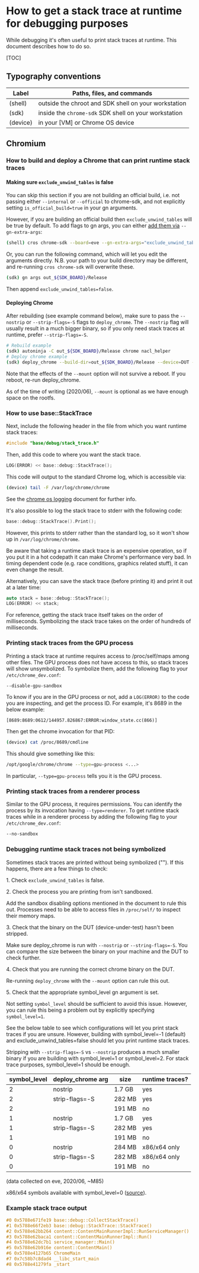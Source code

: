 # How to get a stack trace at runtime for debugging purposes

While debugging it's often useful to print stack traces at runtime. This
document describes how to do so.

[TOC]

## Typography conventions


| Label         | Paths, files, and commands                            |
|---------------|-------------------------------------------------------|
|  (shell)      | outside the chroot and SDK shell on your workstation  |
|  (sdk)        | inside the `chrome-sdk` SDK shell on your workstation |
|  (device)     | in your [VM] or Chrome OS device                      |

## Chromium

### How to build and deploy a Chrome that can print runtime stack traces

#### Making sure `exclude_unwind_tables` is false

You can skip this section if you are not building an official build, i.e.
not passing either `--internal` or `--official` to chrome-sdk, and not
explicitly setting `is_official_build=true` in your gn arguments.

However, if you are building an official build then `exclude_unwind_tables`
will be true by default. To add flags to gn args, you can either [add them via]
`--gn-extra-args`:

```sh
(shell) cros chrome-sdk --board=eve --gn-extra-args="exclude_unwind_tables=false"
```

Or, you can run the following command, which will let you edit
the arguments directly. N.B. your path to your build directory may be
different, and re-running `cros chrome-sdk` will overwrite these.

```sh
(sdk) gn args out_${SDK_BOARD}/Release
```

Then append `exclude_unwind_tables=false`.

[add them via]: https://chromium.googlesource.com/chromiumos/docs/+/master/simple_chrome_workflow.md#cros-chrome_sdk-options

#### Deploying Chrome

After rebuilding (see example command below), make sure to pass the
`--nostrip` or `--strip-flags=-S` flags to `deploy_chrome`. The `--nostrip`
flag will usually result in a much bigger binary, so if you only need stack
traces at runtime, prefer `--strip-flags=-S`.

```sh
# Rebuild example
(sdk) autoninja -C out_${SDK_BOARD}/Release chrome nacl_helper
# Deploy chrome example
(sdk) deploy_chrome --build-dir=out_${SDK_BOARD}/Release --device=DUT --mount --strip-flags=-S
```

Note that the effects of the `--mount` option will not survive a reboot. If you
reboot, re-run deploy_chrome.

As of the time of writing (2020/06), `--mount` is optional as we have enough
space on the rootfs.

### How to use base::StackTrace

Next, include the following header in the file from which you want runtime
stack traces:

```c
#include "base/debug/stack_trace.h"
```

Then, add this code to where you want the stack trace.

```c
LOG(ERROR) << base::debug::StackTrace();
```

This code will output to the standard Chrome log, which is accessible via:

```sh
(device) tail -F /var/log/chrome/chrome
```

See the [chrome os logging] document for further info.

[chrome os logging]: https://chromium.googlesource.com/chromium/src.git/+/master/docs/chrome_os_logging.md

It's also possible to log the stack trace to stderr with the following code:

```c
base::debug::StackTrace().Print();
```

However, this prints to stderr rather than the standard log, so it won't
show up in `/var/log/chrome/chrome`.

Be aware that taking a runtime stack trace is an expensive operation, so if
you put it in a hot codepath it can make Chrome's performance very bad.
In timing dependent code (e.g. race conditions, graphics related stuff),
it can even change the result.

Alternatively, you can save the stack trace (before printing it) and print it
out at a later time:

```c
auto stack = base::debug::StackTrace();
LOG(ERROR) << stack;
```

For reference, getting the stack trace itself takes on the order of
milliseconds. Symbolizing the stack trace takes on the order of hundreds
of milliseconds.

### Printing stack traces from the GPU process

Printing a stack trace at runtime requires access to /proc/self/maps among
other files. The GPU process does not have access to this, so stack traces
will show unsymbolized. To symbolize them, add the following flag to your
`/etc/chrome_dev.conf`:

```sh
--disable-gpu-sandbox
```

To know if you are in the GPU process or not, add a `LOG(ERROR)` to the code
you are inspecting, and get the process ID. For example, it's 8689 in the below
example:

```[8689:8689:0612/144957.826867:ERROR:window_state.cc(866)]```

Then get the chrome invocation for that PID:

```sh
(device) cat /proc/8689/cmdline
```

This should give something like this:

```sh
/opt/google/chrome/chrome --type=gpu-process <...>
```

In particular, `--type=gpu-process` tells you it is the GPU process.

### Printing stack traces from a renderer process

Similar to the GPU process, it requires permissions. You can identify the
process by its invocation having `--type=renderer`. To get runtime stack traces
while in a renderer process by adding the following flag to your
`/etc/chrome_dev.conf`:

```sh
--no-sandbox
```

### Debugging runtime stack traces not being symbolized

Sometimes stack traces are printed without being symbolized ("<unknown>").
If this happens, there are a few things to check:

1\. Check `exclude_unwind_tables` is false.

2\. Check the process you are printing from isn't sandboxed.

Add the sandbox disabling options mentioned in the document to rule this out.
Processes need to be able to access files in `/proc/self/` to inspect their
memory maps.

3\. Check that the binary on the DUT (device-under-test) hasn't been stripped.

Make sure deploy_chrome is run with `--nostrip` or `--string-flags=-S`. You can
compare the size between the binary on your machine and the DUT to check
further.

4\. Check that you are running the correct chrome binary on the DUT.

Re-running `deploy_chrome` with the `--mount` option can rule this out.

5\. Check that the appropriate symbol_level gn argument is set.

Not setting `symbol_level` should be sufficient to avoid this issue.
However, you can rule this being a problem out by explicitly specifying
`symbol_level=1`.

See the below table to see which configurations will let you print stack
traces if you are unsure. However, building with symbol_level=-1 (default) and
exclude_unwind_tables=false should let you print runtime stack traces.

Stripping with `--strip-flags=-S` vs `--nostrip` produces a much smaller
binary if you are building with symbol_level=1 or symbol_level=2. For stack
trace purposes, symbol_level=1 should be enough.

| symbol_level | deploy_chrome arg |  size  | runtime traces? |
|--------------|-------------------|--------|-----------------|
| 2            | nostrip           | 1.7 GB | yes             |
| 2            | strip-flags=-S    | 282 MB | yes             |
| 2            | <none>            | 191 MB | no              |
| 1            | nostrip           | 1.7 GB | yes             |
| 1            | strip-flags=-S    | 282 MB | yes             |
| 1            | <none>            | 191 MB | no              |
| 0            | nostrip           | 284 MB | x86/x64 only    |
| 0            | strip-flags=-S    | 282 MB | x86/x64 only    |
| 0            | <none>            | 191 MB | no              |
(data collected on eve, 2020/06, ~M85)

x86/x64 symbols available with symbol_level=0 ([source]).

[source]: https://source.chromium.org/chromium/chromium/src/+/master:build/config/compiler/compiler.gni;l=222;drc=97cb4f90bf93714f139f5d0b8702256499a42075

### Example stack trace output

```c
#0 0x5788e671fe19 base::debug::CollectStackTrace()
#1 0x5788e66f2eb3 base::debug::StackTrace::StackTrace()
#2 0x5788e62bb264 content::ContentMainRunnerImpl::RunServiceManager()
#3 0x5788e62baca1 content::ContentMainRunnerImpl::Run()
#4 0x5788e62dc7b1 service_manager::Main()
#5 0x5788e62b916e content::ContentMain()
#6 0x5788e4127b65 ChromeMain
#7 0x7c58b7c8dad4 __libc_start_main
#8 0x5788e41279fa _start
```
